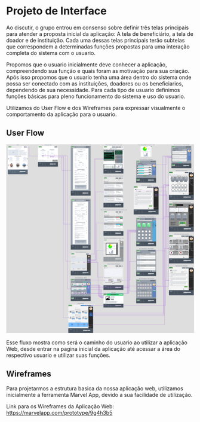 
# Projeto de Interface

Ao discutir, o grupo entrou em consenso sobre definir três telas principais para atender a proposta inicial da aplicação: A tela de beneficiário, a tela de doador e de instituição. Cada uma dessas telas principais terão subtelas que correspondem a determinadas funções propostas para uma interação completa do sistema com o usuario. 

Propomos que o usuario inicialmente deve conhecer a aplicação, compreendendo sua função e quais foram as motivação para sua criação. Após isso propomos que o usuario tenha uma área dentro do sistema onde possa ser conectado com as instituições, doadores ou os beneficiarios, dependendo de sua necessidade.
Para cada tipo de usuario definimos funções básicas para pleno funcionamento do sistema e uso do usuario.

Utilizamos do User Flow e dos Wireframes para expressar visualmente o comportamento da aplicação para o usuario.


## User Flow

![UserFlow da Aplicação](img/flowmap.png)

Esse fluxo mostra como será o caminho do usuario ao utilizar a aplicação Web, desde entrar na pagina inicial da aplicação até acessar a área do respectivo usuario e utilizar suas funções. 

## Wireframes

Para projetarmos a estrutura basica da nossa aplicação web, utilizamos inicialmente a ferramenta Marvel App, devido a sua facilidade de utilização.

Link para os Wireframes da Aplicação Web: https://marvelapp.com/prototype/9g4h3b5
